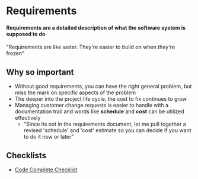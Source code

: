 # Requirements

#### Requirements are a detailed description of what the software system is supposed to do

"Requirements are like water. They're easier to build on when they're frozen"

## Why so important

* Without good requirements, you can have the right general problem, but miss the mark on specific aspects of the problem
* The deeper into the project life cycle, the cost to fix continues to grow
* Managing customer change requests is easier to handle with a documentation trail and words like **schedule** and **cost** can be utilized effectively
  * "Since its not in the requirements document, let me pull together a revised 'schedule' and 'cost' estimate so you can decide if you want to do it now or later"

## Checklists

* [Code Complete Checklist](./CC_CHECKLIST.md)
